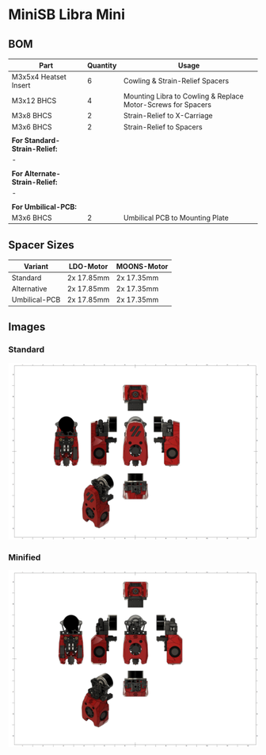 # MiniSB Libra Mini
## BOM
| Part                         | Quantity | Usage                                                        |
|------------------------------|----------|--------------------------------------------------------------|
| M3x5x4 Heatset Insert        | 6        | Cowling & Strain-Relief Spacers                              |
| M3x12 BHCS                   | 4        | Mounting Libra to Cowling & Replace Motor-Screws for Spacers |
| M3x8 BHCS                    | 2        | Strain-Relief to X-Carriage                                  |
| M3x6 BHCS                    | 2        | Strain-Relief to Spacers                                     |
|                              |          |                                                              |
| **For Standard-Strain-Relief:**  |          |                                                              |
| -                            |          |                                                              |
|                              |          |                                                              |
| **For Alternate-Strain-Relief:** |          |                                                              |
| -                            |          |                                                              |
|                              |          |                                                              |
| **For Umbilical-PCB:**           |          |                                                              |
| M3x6 BHCS                    | 2        | Umbilical PCB to Mounting Plate                              |
## Spacer Sizes
| Variant | LDO-Motor | MOONS-Motor |
|---------|-----|-------|
| Standard | 2x 17.85mm | 2x 17.35mm |
| Alternative | 2x 17.85mm | 2x 17.35mm |
| Umbilical-PCB | 2x 17.85mm | 2x 17.35mm |
## Images
### Standard
![Standard](images/Libra-Mini_1.png)
### Minified
![Minified](images/Libra-Mini-Minified_1.png)
